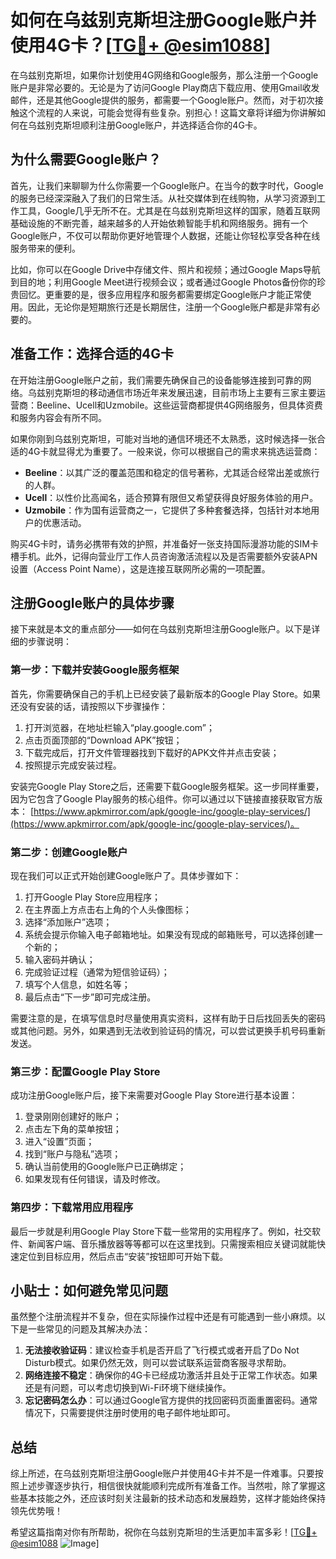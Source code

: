 # 如何在乌兹别克斯坦注册Google账户并使用4G卡？[[TG💪+ @esim1088](https://t.me/s/esim1088)]

在乌兹别克斯坦，如果你计划使用4G网络和Google服务，那么注册一个Google账户是非常必要的。无论是为了访问Google Play商店下载应用、使用Gmail收发邮件，还是其他Google提供的服务，都需要一个Google账户。然而，对于初次接触这个流程的人来说，可能会觉得有些复杂。别担心！这篇文章将详细为你讲解如何在乌兹别克斯坦顺利注册Google账户，并选择适合你的4G卡。

## 为什么需要Google账户？

首先，让我们来聊聊为什么你需要一个Google账户。在当今的数字时代，Google的服务已经深深融入了我们的日常生活。从社交媒体到在线购物，从学习资源到工作工具，Google几乎无所不在。尤其是在乌兹别克斯坦这样的国家，随着互联网基础设施的不断完善，越来越多的人开始依赖智能手机和网络服务。拥有一个Google账户，不仅可以帮助你更好地管理个人数据，还能让你轻松享受各种在线服务带来的便利。

比如，你可以在Google Drive中存储文件、照片和视频；通过Google Maps导航到目的地；利用Google Meet进行视频会议；或者通过Google Photos备份你的珍贵回忆。更重要的是，很多应用程序和服务都需要绑定Google账户才能正常使用。因此，无论你是短期旅行还是长期居住，注册一个Google账户都是非常有必要的。

## 准备工作：选择合适的4G卡

在开始注册Google账户之前，我们需要先确保自己的设备能够连接到可靠的网络。乌兹别克斯坦的移动通信市场近年来发展迅速，目前市场上主要有三家主要运营商：Beeline、Ucell和Uzmobile。这些运营商都提供4G网络服务，但具体资费和服务内容会有所不同。

如果你刚到乌兹别克斯坦，可能对当地的通信环境还不太熟悉，这时候选择一张合适的4G卡就显得尤为重要了。一般来说，你可以根据自己的需求来挑选运营商：

- **Beeline**：以其广泛的覆盖范围和稳定的信号著称，尤其适合经常出差或旅行的人群。
- **Ucell**：以性价比高闻名，适合预算有限但又希望获得良好服务体验的用户。
- **Uzmobile**：作为国有运营商之一，它提供了多种套餐选择，包括针对本地用户的优惠活动。

购买4G卡时，请务必携带有效的护照，并准备好一张支持国际漫游功能的SIM卡槽手机。此外，记得向营业厅工作人员咨询激活流程以及是否需要额外安装APN设置（Access Point Name），这是连接互联网所必需的一项配置。

## 注册Google账户的具体步骤

接下来就是本文的重点部分——如何在乌兹别克斯坦注册Google账户。以下是详细的步骤说明：

### 第一步：下载并安装Google服务框架

首先，你需要确保自己的手机上已经安装了最新版本的Google Play Store。如果还没有安装的话，请按照以下步骤操作：

1. 打开浏览器，在地址栏输入“play.google.com”；
2. 点击页面顶部的“Download APK”按钮；
3. 下载完成后，打开文件管理器找到下载好的APK文件并点击安装；
4. 按照提示完成安装过程。

安装完Google Play Store之后，还需要下载Google服务框架。这一步同样重要，因为它包含了Google Play服务的核心组件。你可以通过以下链接直接获取官方版本：
[https://www.apkmirror.com/apk/google-inc/google-play-services/](https://www.apkmirror.com/apk/google-inc/google-play-services/)。

### 第二步：创建Google账户

现在我们可以正式开始创建Google账户了。具体步骤如下：

1. 打开Google Play Store应用程序；
2. 在主界面上方点击右上角的个人头像图标；
3. 选择“添加账户”选项；
4. 系统会提示你输入电子邮箱地址。如果没有现成的邮箱账号，可以选择创建一个新的；
5. 输入密码并确认；
6. 完成验证过程（通常为短信验证码）；
7. 填写个人信息，如姓名等；
8. 最后点击“下一步”即可完成注册。

需要注意的是，在填写信息时尽量使用真实资料，这样有助于日后找回丢失的密码或其他问题。另外，如果遇到无法收到验证码的情况，可以尝试更换手机号码重新发送。

### 第三步：配置Google Play Store

成功注册Google账户后，接下来需要对Google Play Store进行基本设置：

1. 登录刚刚创建好的账户；
2. 点击左下角的菜单按钮；
3. 进入“设置”页面；
4. 找到“账户与隐私”选项；
5. 确认当前使用的Google账户已正确绑定；
6. 如果发现有任何错误，请及时修改。

### 第四步：下载常用应用程序

最后一步就是利用Google Play Store下载一些常用的实用程序了。例如，社交软件、新闻客户端、音乐播放器等等都可以在这里找到。只需搜索相应关键词就能快速定位到目标应用，然后点击“安装”按钮即可开始下载。

## 小贴士：如何避免常见问题

虽然整个注册流程并不复杂，但在实际操作过程中还是有可能遇到一些小麻烦。以下是一些常见的问题及其解决办法：

1. **无法接收验证码**：建议检查手机是否开启了飞行模式或者开启了Do Not Disturb模式。如果仍然无效，则可以尝试联系运营商客服寻求帮助。
2. **网络连接不稳定**：确保你的4G卡已经成功激活并且处于正常工作状态。如果还是有问题，可以考虑切换到Wi-Fi环境下继续操作。
3. **忘记密码怎么办**：可以通过Google官方提供的找回密码页面重置密码。通常情况下，只需要提供注册时使用的电子邮件地址即可。

## 总结

综上所述，在乌兹别克斯坦注册Google账户并使用4G卡并不是一件难事。只要按照上述步骤逐步执行，相信很快就能顺利完成所有准备工作。当然啦，除了掌握这些基本技能之外，还应该时刻关注最新的技术动态和发展趋势，这样才能始终保持领先优势哦！

希望这篇指南对你有所帮助，祝你在乌兹别克斯坦的生活更加丰富多彩！[[TG💪+ @esim1088](https://t.me/s/esim1088) ![Image](https://i.postimg.cc/4NQfJmqS/Snipaste-2025-05-13-00-14-12.png)]
